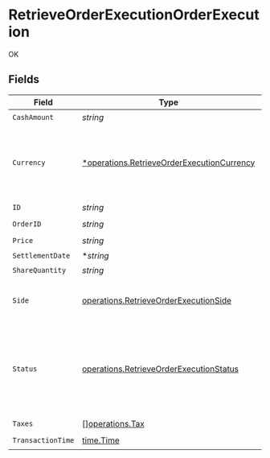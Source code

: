 # RetrieveOrderExecutionOrderExecution

OK


## Fields

| Field                                                                                                          | Type                                                                                                           | Required                                                                                                       | Description                                                                                                    |
| -------------------------------------------------------------------------------------------------------------- | -------------------------------------------------------------------------------------------------------------- | -------------------------------------------------------------------------------------------------------------- | -------------------------------------------------------------------------------------------------------------- |
| `CashAmount`                                                                                                   | *string*                                                                                                       | :heavy_check_mark:                                                                                             | N/A                                                                                                            |
| `Currency`                                                                                                     | [*operations.RetrieveOrderExecutionCurrency](../../../pkg/models/operations/retrieveorderexecutioncurrency.md) | :heavy_minus_sign:                                                                                             | Alphabetic three-letter [ISO 4217](https://en.wikipedia.org/wiki/ISO_4217) currency code.<br/>* EUR - Euro     |
| `ID`                                                                                                           | *string*                                                                                                       | :heavy_check_mark:                                                                                             | N/A                                                                                                            |
| `OrderID`                                                                                                      | *string*                                                                                                       | :heavy_check_mark:                                                                                             | N/A                                                                                                            |
| `Price`                                                                                                        | *string*                                                                                                       | :heavy_check_mark:                                                                                             | N/A                                                                                                            |
| `SettlementDate`                                                                                               | **string*                                                                                                      | :heavy_minus_sign:                                                                                             | N/A                                                                                                            |
| `ShareQuantity`                                                                                                | *string*                                                                                                       | :heavy_check_mark:                                                                                             | N/A                                                                                                            |
| `Side`                                                                                                         | [operations.RetrieveOrderExecutionSide](../../../pkg/models/operations/retrieveorderexecutionside.md)          | :heavy_check_mark:                                                                                             | Side of the execution.<br/>* BUY - <br/>* SELL -                                                               |
| `Status`                                                                                                       | [operations.RetrieveOrderExecutionStatus](../../../pkg/models/operations/retrieveorderexecutionstatus.md)      | :heavy_check_mark:                                                                                             | Execution status of the Execution.<br/>* FILLED - <br/>* SETTLED - <br/>* CANCELLED -                          |
| `Taxes`                                                                                                        | [][operations.Tax](../../../pkg/models/operations/tax.md)                                                      | :heavy_check_mark:                                                                                             | N/A                                                                                                            |
| `TransactionTime`                                                                                              | [time.Time](https://pkg.go.dev/time#Time)                                                                      | :heavy_check_mark:                                                                                             | N/A                                                                                                            |